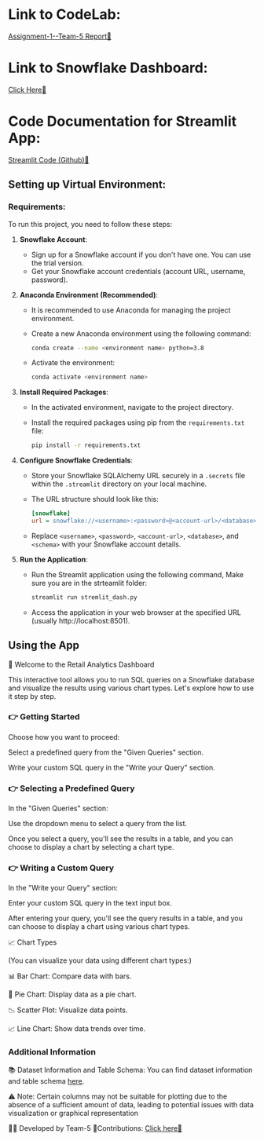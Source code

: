 # Link to CodeLab: 
[Assignment-1--Team-5 Report🔗](https://codelabs-preview.appspot.com/?file_id=1weK3M722C8g5DGMYXoKv_qOPIN3k-KORHFZ3oPvp8n0#0)

# Link to Snowflake Dashboard:
[Click Here🔗](https://app.snowflake.com/us-east-1/ikb40337/#/asssignment_1-dEJoIhYGa)


# Code Documentation for Streamlit App:
[Streamlit Code (Github)🔗](https://github.com/AlgoDM-Fall2023-Team5/Assignment-1--Team-5/tree/Main/streamlit)


## Setting up Virtual Environment:
### Requirements:
To run this project, you need to follow these steps:

 

1. **Snowflake Account**:
   - Sign up for a Snowflake account if you don't have one. You can use the trial version.
   - Get your Snowflake account credentials (account URL, username, password).

 

2. **Anaconda Environment (Recommended)**:
   - It is recommended to use Anaconda for managing the project environment.
   - Create a new Anaconda environment using the following command:

 

     ```bash
     conda create --name <environment name> python=3.8
     ```

 

   - Activate the environment:

 

     ```bash
     conda activate <environment name> 
     ```

 

3. **Install Required Packages**:
   - In the activated environment, navigate to the project directory.
   - Install the required packages using pip from the `requirements.txt` file:

 

     ```bash
     pip install -r requirements.txt
     ```

 

4. **Configure Snowflake Credentials**:
   - Store your Snowflake SQLAlchemy URL securely in a `.secrets` file within the `.streamlit` directory on your local machine.
   - The URL structure should look like this:

 

     ```ini
     [snowflake]
     url = snowflake://<username>:<password>@<account-url>/<database>/<schema>
     ```

 

   - Replace `<username>`, `<password>`, `<account-url>`, `<database>`, and `<schema>` with your Snowflake account details.

 

5. **Run the Application**:
   - Run the Streamlit application using the following command,
   Make sure you are in the strteamlit folder:

 

     ```bash
     streamlit run stremlit_dash.py
     ```

 

   - Access the application in your web browser at the specified URL (usually http://localhost:8501).




## Using the App
🚀 Welcome to the Retail Analytics Dashboard

This interactive tool allows you to run SQL queries on a Snowflake database and visualize the results using various chart types. Let's explore how to use it step by step.

### 👉 Getting Started

Choose how you want to proceed:

Select a predefined query from the "Given Queries" section.

Write your custom SQL query in the "Write your Query" section.

### 👉 Selecting a Predefined Query

In the "Given Queries" section:

Use the dropdown menu to select a query from the list.

Once you select a query, you'll see the results in a table, and you can choose to display a chart by selecting a chart type.

### 👉 Writing a Custom Query

In the "Write your Query" section:

Enter your custom SQL query in the text input box.

After entering your query, you'll see the query results in a table, and you can choose to display a chart using various chart types.

📈 Chart Types

(You can visualize your data using different chart types:)

📊 Bar Chart: Compare data with bars.

🥧 Pie Chart: Display data as a pie chart.

📉 Scatter Plot: Visualize data points.

📈 Line Chart: Show data trends over time.


### Additional Information

📚 Dataset Information and Table Schema: You can find dataset information and table schema [here](http://tpc.org/tpc_documents_current_versions/pdf/tpc-ds_v3.2.0.pdf).

⚠️ Note: Certain columns may not be suitable for plotting due to the absence of a sufficient amount of data, leading to potential issues with data visualization or graphical representation

👩‍💻 Developed by Team-5
🤝Contributions: [Click here🔗](https://github.com/AlgoDM-Fall2023-Team5/Assignment-1--Team-5/blob/Main/requirements.txt) 